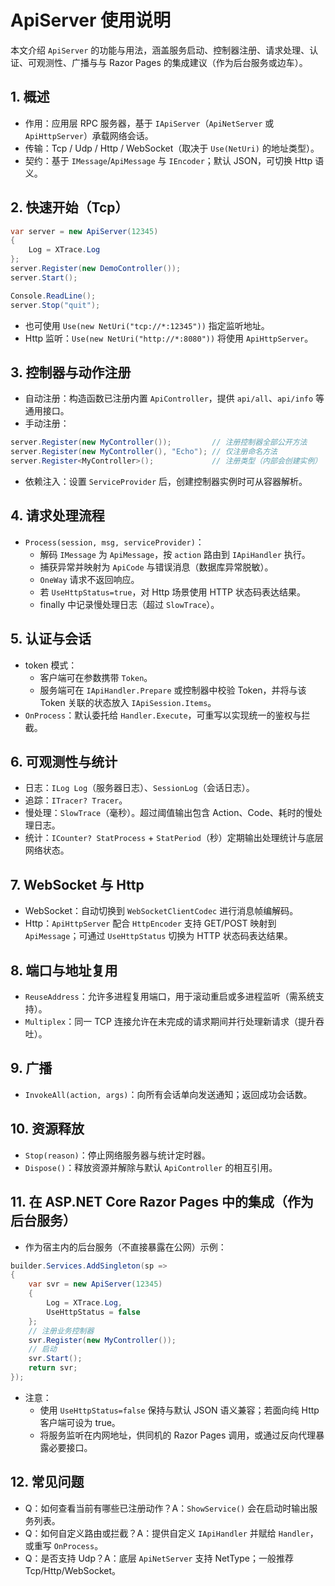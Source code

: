 # ApiServer 使用说明

本文介绍 `ApiServer` 的功能与用法，涵盖服务启动、控制器注册、请求处理、认证、可观测性、广播与与 Razor Pages 的集成建议（作为后台服务或边车）。

## 1. 概述
- 作用：应用层 RPC 服务器，基于 `IApiServer`（`ApiNetServer` 或 `ApiHttpServer`）承载网络会话。
- 传输：Tcp / Udp / Http / WebSocket（取决于 `Use(NetUri)` 的地址类型）。
- 契约：基于 `IMessage`/`ApiMessage` 与 `IEncoder`；默认 JSON，可切换 Http 语义。

## 2. 快速开始（Tcp）
```csharp
var server = new ApiServer(12345)
{
    Log = XTrace.Log
};
server.Register(new DemoController());
server.Start();

Console.ReadLine();
server.Stop("quit");
```

- 也可使用 `Use(new NetUri("tcp://*:12345"))` 指定监听地址。
- Http 监听：`Use(new NetUri("http://*:8080"))` 将使用 `ApiHttpServer`。

## 3. 控制器与动作注册
- 自动注册：构造函数已注册内置 `ApiController`，提供 `api/all`、`api/info` 等通用接口。
- 手动注册：
```csharp
server.Register(new MyController());         // 注册控制器全部公开方法
server.Register(new MyController(), "Echo"); // 仅注册命名方法
server.Register<MyController>();             // 注册类型（内部会创建实例）
```
- 依赖注入：设置 `ServiceProvider` 后，创建控制器实例时可从容器解析。

## 4. 请求处理流程
- `Process(session, msg, serviceProvider)`：
  - 解码 `IMessage` 为 `ApiMessage`，按 `action` 路由到 `IApiHandler` 执行。
  - 捕获异常并映射为 `ApiCode` 与错误消息（数据库异常脱敏）。
  - `OneWay` 请求不返回响应。
  - 若 `UseHttpStatus=true`，对 Http 场景使用 HTTP 状态码表达结果。
  - finally 中记录慢处理日志（超过 `SlowTrace`）。

## 5. 认证与会话
- token 模式：
  - 客户端可在参数携带 `Token`。
  - 服务端可在 `IApiHandler.Prepare` 或控制器中校验 Token，并将与该 Token 关联的状态放入 `IApiSession.Items`。
- `OnProcess`：默认委托给 `Handler.Execute`，可重写以实现统一的鉴权与拦截。

## 6. 可观测性与统计
- 日志：`ILog Log`（服务器日志）、`SessionLog`（会话日志）。
- 追踪：`ITracer? Tracer`。
- 慢处理：`SlowTrace`（毫秒）。超过阈值输出包含 Action、Code、耗时的慢处理日志。
- 统计：`ICounter? StatProcess` + `StatPeriod`（秒）定期输出处理统计与底层网络状态。

## 7. WebSocket 与 Http
- WebSocket：自动切换到 `WebSocketClientCodec` 进行消息帧编解码。
- Http：`ApiHttpServer` 配合 `HttpEncoder` 支持 GET/POST 映射到 `ApiMessage`；可通过 `UseHttpStatus` 切换为 HTTP 状态码表达结果。

## 8. 端口与地址复用
- `ReuseAddress`：允许多进程复用端口，用于滚动重启或多进程监听（需系统支持）。
- `Multiplex`：同一 TCP 连接允许在未完成的请求期间并行处理新请求（提升吞吐）。

## 9. 广播
- `InvokeAll(action, args)`：向所有会话单向发送通知；返回成功会话数。

## 10. 资源释放
- `Stop(reason)`：停止网络服务器与统计定时器。
- `Dispose()`：释放资源并解除与默认 `ApiController` 的相互引用。

## 11. 在 ASP.NET Core Razor Pages 中的集成（作为后台服务）
- 作为宿主内的后台服务（不直接暴露在公网）示例：
```csharp
builder.Services.AddSingleton(sp =>
{
    var svr = new ApiServer(12345)
    {
        Log = XTrace.Log,
        UseHttpStatus = false
    };
    // 注册业务控制器
    svr.Register(new MyController());
    // 启动
    svr.Start();
    return svr;
});
```
- 注意：
  - 使用 `UseHttpStatus=false` 保持与默认 JSON 语义兼容；若面向纯 Http 客户端可设为 true。
  - 将服务监听在内网地址，供同机的 Razor Pages 调用，或通过反向代理暴露必要接口。

## 12. 常见问题
- Q：如何查看当前有哪些已注册动作？A：`ShowService()` 会在启动时输出服务列表。
- Q：如何自定义路由或拦截？A：提供自定义 `IApiHandler` 并赋给 `Handler`，或重写 `OnProcess`。
- Q：是否支持 Udp？A：底层 `ApiNetServer` 支持 NetType；一般推荐 Tcp/Http/WebSocket。
